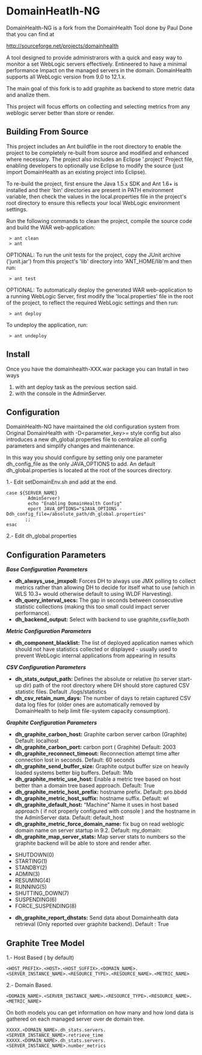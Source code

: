 DomainHeatlh-NG
==============

DomainHealth-NG is a fork from the DomainHealth Tool done by  Paul Done that you can find at 

http://sourceforge.net/projects/domainhealth

A tool designed to provide administrarors with a quick and easy way to monitor a set WebLogic servers effectively. Entineered to have a minimal performance Impact on the managed servers in the domain. DomainHealth supports all WebLogic version from 9.0 to 12.1.x.


The main goal of this fork is to add graphite as backend to store metric data and analize them.

This project will focus efforts on collecting and selecting  metrics from any weblogic server better than store or render.

Building From Source
--------------------

This project includes an Ant buildfile in the root directory to enable the project to be completely re-built from source and modified and enhanced where necessary. The project also includes an Eclipse '.project' Project file, enabling developers to optionally use Eclipse to modify the source (just import DomainHealth as an existing project into Eclipse).

To re-build the project, first ensure the Java 1.5.x SDK and Ant 1.6+ is installed and their 'bin' directories are present in PATH environment variable, then check the values in the local.properties file in the project's
root directory to ensure this reflects your local WebLogic environment settings. 

Run the following commands to clean the project, compile the source code and build the WAR web-application:

```
 > ant clean
 > ant
```

OPTIONAL: To run the unit tests for the project, copy the JUnit archive ('junit.jar') from this project's 'lib' directory into 'ANT_HOME/lib'm and then run:

```
 > ant test
```

OPTIONAL: To automatically deploy the generated WAR web-application to a running WebLogic Server, first modify the 'local.properties' file in the root of the project, to reflect the required WebLogic settings and then run:

```
 > ant deploy
```

To undeploy the application, run:

```
 > ant undeploy
```

Install
-------

Once  you have the domainhealth-XXX.war package you can Install in two ways

1. with ant deploy task as the previous section said.
2. with the console in the AdminServer.


Configuration
-------------

DomainHealth-NG have maintained the old configuration system from Original DomainHealth with -D<parameter_key>=<value> style config but also introduces a new dh_global.properties file to centralize all config parameters and simplify changes and maintenance.

In this way you should configure by setting only one parameter dh_config_file as the only JAVA_OPTIONS to add. An default dh_global.properties is located at the root of the sources directory.

1.-  Edit setDomainEnv.sh and add at the end.

```
case ${SERVER_NAME} 
        AdminServer)
        echo "Enabling DomainHealth Config"
        eport JAVA_OPTIONS="$JAVA_OPTIONS -Ddh_config_file=/absolute_path/dh_global.properties"
       ;; 
esac
```


2.- Edit dh_global.properties


Configuration Parameters
------------------------

***Base Configuration Parameters***

 
* **dh_always_use_jmxpoll:** Forces DH to always use JMX polling to collect metrics rather than allowing DH to decide for itself what to use (which in WLS 10.3+ would otherwise default to using WLDF Harvesting).
* **dh_query_interval_secs:** The gap in seconds between consecutive statistic collections (making this too small could impact server performance).
* **dh_backend_output:**  Select with backend to use graphite,csvfile,both

***Metric Configuration Parameters***

* **dh_component_blacklist:** The list of deployed application names which should not have statistics collected or displayed - usually used to prevent WebLogic internal applications from appearing in results


***CSV Configuration Parameters***

* **dh_stats_output_path:**  Defines the absolute or relative (to server start-up dir) path of the root directory where DH should store captured CSV statistic files. Default ./logs/statistics
* **dh_csv_retain_num_days:**  The number of days to retain captured CSV data log files for (older ones are automatically removed by DomainHealth to help limit file-system capacity consumption).


***Graphite Configuration Parameters***


* **dh_graphite_carbon_host:** Graphite carbon server carbon (Graphite) Default: localhost
* **dh_graphite_carbon_port:** carbon port ( Graphite) Default: 2003
* **dh_graphite_reconnect_timeout:** Reconnection attempt time after connection lost in seconds. Default: 60 seconds
* **dh_graphite_send_buffer_size:**  Graphite output buffer size on heavily loaded systems better big buffers. Default: 1Mb
* **dh_graphite_metric_use_host:** Enable a metric tree based on host better than a domain tree based approach. Default: True
* **dh_graphite_metric_host_prefix:** hostname prefix. Default: pro.bbdd
* **dh_graphite_metric_host_suffix:** hostname suffix. Default: wl
* **dh_graphite_default_host:**  “Machine” Name it uses in host based approach ( if not properly configured with console ) and the hostname in the AdminServer data. Default: default_host 
* **dh_graphite_metric_force_domain_name:** fix bug on read weblogic domain name on server startup in 9.2. Default: my_domain:  
* **dh_graphite_map_server_stats:**  Map server stats to numbers so the graphite backend will be able to store and render after.
 - SHUTDOWN(0)
 - STARTING(1)
 - STANDBY(2)
 - ADMIN(3)
 - RESUMING(4)
 - RUNNING(5)
 - SHUTTING_DOWN(7)
 - SUSPENDING(6)
 - FORCE_SUSPENDING(8)
* **dh_graphite_report_dhstats:**  Send data about Domainhealth data retrieval (Only reported over graphite backend). Default : True




Graphite Tree Model
-------------------

1.- Host Based ( by default)

```
<HOST_PREFIX>.<HOST>.<HOST_SUFFIX>.<DOMAIN_NAME>.<SERVER_INSTANCE_NAME>.<RESOURCE_TYPE>.<RESOURCE_NAME>.<METRIC_NAME>
```


2.- Domain Based.

```
<DOMAIN_NAME>.<SERVER_INSTANCE_NAME>.<RESOURCE_TYPE>.<RESOURCE_NAME>.<METRIC_NAME>
```

On both models you can get information on how many and how lond data is gathered on each managed server over de domain tree.


```
XXXXX.<DOMAIN_NAME>.dh_stats.servers.<SERVER_INSTANCE_NAME>.retrieve_time
XXXXX.<DOMAIN_NAME>.dh_stats.servers.<SERVER_INSTANCE_NAME>.number_metrics
```


